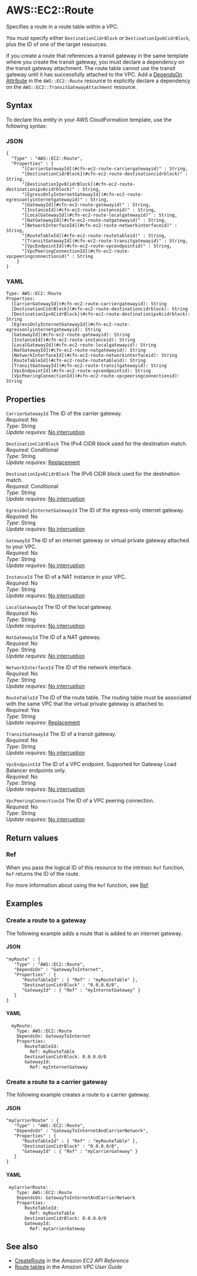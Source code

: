 # AWS::EC2::Route<a name="aws-resource-ec2-route"></a>

Specifies a route in a route table within a VPC\.

You must specify either `DestinationCidrBlock` or `DestinationIpv6CidrBlock`, plus the ID of one of the target resources\.

If you create a route that references a transit gateway in the same template where you create the transit gateway, you must declare a dependency on the transit gateway attachment\. The route table cannot use the transit gateway until it has successfully attached to the VPC\. Add a [ DependsOn Attribute](https://docs.aws.amazon.com/AWSCloudFormation/latest/UserGuide/aws-attribute-dependson.html) in the `AWS::EC2::Route` resource to explicitly declare a dependency on the `AWS::EC2::TransitGatewayAttachment` resource\.

## Syntax<a name="aws-resource-ec2-route-syntax"></a>

To declare this entity in your AWS CloudFormation template, use the following syntax:

### JSON<a name="aws-resource-ec2-route-syntax.json"></a>

```
{
  "Type" : "AWS::EC2::Route",
  "Properties" : {
      "[CarrierGatewayId](#cfn-ec2-route-carriergatewayid)" : String,
      "[DestinationCidrBlock](#cfn-ec2-route-destinationcidrblock)" : String,
      "[DestinationIpv6CidrBlock](#cfn-ec2-route-destinationipv6cidrblock)" : String,
      "[EgressOnlyInternetGatewayId](#cfn-ec2-route-egressonlyinternetgatewayid)" : String,
      "[GatewayId](#cfn-ec2-route-gatewayid)" : String,
      "[InstanceId](#cfn-ec2-route-instanceid)" : String,
      "[LocalGatewayId](#cfn-ec2-route-localgatewayid)" : String,
      "[NatGatewayId](#cfn-ec2-route-natgatewayid)" : String,
      "[NetworkInterfaceId](#cfn-ec2-route-networkinterfaceid)" : String,
      "[RouteTableId](#cfn-ec2-route-routetableid)" : String,
      "[TransitGatewayId](#cfn-ec2-route-transitgatewayid)" : String,
      "[VpcEndpointId](#cfn-ec2-route-vpcendpointid)" : String,
      "[VpcPeeringConnectionId](#cfn-ec2-route-vpcpeeringconnectionid)" : String
    }
}
```

### YAML<a name="aws-resource-ec2-route-syntax.yaml"></a>

```
Type: AWS::EC2::Route
Properties: 
  [CarrierGatewayId](#cfn-ec2-route-carriergatewayid): String
  [DestinationCidrBlock](#cfn-ec2-route-destinationcidrblock): String
  [DestinationIpv6CidrBlock](#cfn-ec2-route-destinationipv6cidrblock): String
  [EgressOnlyInternetGatewayId](#cfn-ec2-route-egressonlyinternetgatewayid): String
  [GatewayId](#cfn-ec2-route-gatewayid): String
  [InstanceId](#cfn-ec2-route-instanceid): String
  [LocalGatewayId](#cfn-ec2-route-localgatewayid): String
  [NatGatewayId](#cfn-ec2-route-natgatewayid): String
  [NetworkInterfaceId](#cfn-ec2-route-networkinterfaceid): String
  [RouteTableId](#cfn-ec2-route-routetableid): String
  [TransitGatewayId](#cfn-ec2-route-transitgatewayid): String
  [VpcEndpointId](#cfn-ec2-route-vpcendpointid): String
  [VpcPeeringConnectionId](#cfn-ec2-route-vpcpeeringconnectionid): String
```

## Properties<a name="aws-resource-ec2-route-properties"></a>

`CarrierGatewayId`  <a name="cfn-ec2-route-carriergatewayid"></a>
The ID of the carrier gateway\.  
*Required*: No  
*Type*: String  
*Update requires*: [No interruption](https://docs.aws.amazon.com/AWSCloudFormation/latest/UserGuide/using-cfn-updating-stacks-update-behaviors.html#update-no-interrupt)

`DestinationCidrBlock`  <a name="cfn-ec2-route-destinationcidrblock"></a>
The IPv4 CIDR block used for the destination match\.  
*Required*: Conditional  
*Type*: String  
*Update requires*: [Replacement](https://docs.aws.amazon.com/AWSCloudFormation/latest/UserGuide/using-cfn-updating-stacks-update-behaviors.html#update-replacement)

`DestinationIpv6CidrBlock`  <a name="cfn-ec2-route-destinationipv6cidrblock"></a>
The IPv6 CIDR block used for the destination match\.  
*Required*: Conditional  
*Type*: String  
*Update requires*: [No interruption](https://docs.aws.amazon.com/AWSCloudFormation/latest/UserGuide/using-cfn-updating-stacks-update-behaviors.html#update-no-interrupt)

`EgressOnlyInternetGatewayId`  <a name="cfn-ec2-route-egressonlyinternetgatewayid"></a>
The ID of the egress\-only internet gateway\.  
*Required*: No  
*Type*: String  
*Update requires*: [No interruption](https://docs.aws.amazon.com/AWSCloudFormation/latest/UserGuide/using-cfn-updating-stacks-update-behaviors.html#update-no-interrupt)

`GatewayId`  <a name="cfn-ec2-route-gatewayid"></a>
The ID of an internet gateway or virtual private gateway attached to your VPC\.  
*Required*: No  
*Type*: String  
*Update requires*: [No interruption](https://docs.aws.amazon.com/AWSCloudFormation/latest/UserGuide/using-cfn-updating-stacks-update-behaviors.html#update-no-interrupt)

`InstanceId`  <a name="cfn-ec2-route-instanceid"></a>
The ID of a NAT instance in your VPC\.  
*Required*: No  
*Type*: String  
*Update requires*: [No interruption](https://docs.aws.amazon.com/AWSCloudFormation/latest/UserGuide/using-cfn-updating-stacks-update-behaviors.html#update-no-interrupt)

`LocalGatewayId`  <a name="cfn-ec2-route-localgatewayid"></a>
The ID of the local gateway\.  
*Required*: No  
*Type*: String  
*Update requires*: [No interruption](https://docs.aws.amazon.com/AWSCloudFormation/latest/UserGuide/using-cfn-updating-stacks-update-behaviors.html#update-no-interrupt)

`NatGatewayId`  <a name="cfn-ec2-route-natgatewayid"></a>
The ID of a NAT gateway\.  
*Required*: No  
*Type*: String  
*Update requires*: [No interruption](https://docs.aws.amazon.com/AWSCloudFormation/latest/UserGuide/using-cfn-updating-stacks-update-behaviors.html#update-no-interrupt)

`NetworkInterfaceId`  <a name="cfn-ec2-route-networkinterfaceid"></a>
The ID of the network interface\.  
*Required*: No  
*Type*: String  
*Update requires*: [No interruption](https://docs.aws.amazon.com/AWSCloudFormation/latest/UserGuide/using-cfn-updating-stacks-update-behaviors.html#update-no-interrupt)

`RouteTableId`  <a name="cfn-ec2-route-routetableid"></a>
The ID of the route table\. The routing table must be associated with the same VPC that the virtual private gateway is attached to\.   
*Required*: Yes  
*Type*: String  
*Update requires*: [Replacement](https://docs.aws.amazon.com/AWSCloudFormation/latest/UserGuide/using-cfn-updating-stacks-update-behaviors.html#update-replacement)

`TransitGatewayId`  <a name="cfn-ec2-route-transitgatewayid"></a>
The ID of a transit gateway\.  
*Required*: No  
*Type*: String  
*Update requires*: [No interruption](https://docs.aws.amazon.com/AWSCloudFormation/latest/UserGuide/using-cfn-updating-stacks-update-behaviors.html#update-no-interrupt)

`VpcEndpointId`  <a name="cfn-ec2-route-vpcendpointid"></a>
The ID of a VPC endpoint\. Supported for Gateway Load Balancer endpoints only\.  
*Required*: No  
*Type*: String  
*Update requires*: [No interruption](https://docs.aws.amazon.com/AWSCloudFormation/latest/UserGuide/using-cfn-updating-stacks-update-behaviors.html#update-no-interrupt)

`VpcPeeringConnectionId`  <a name="cfn-ec2-route-vpcpeeringconnectionid"></a>
The ID of a VPC peering connection\.  
*Required*: No  
*Type*: String  
*Update requires*: [No interruption](https://docs.aws.amazon.com/AWSCloudFormation/latest/UserGuide/using-cfn-updating-stacks-update-behaviors.html#update-no-interrupt)

## Return values<a name="aws-resource-ec2-route-return-values"></a>

### Ref<a name="aws-resource-ec2-route-return-values-ref"></a>

When you pass the logical ID of this resource to the intrinsic `Ref` function, `Ref` returns the ID of the route\.

For more information about using the `Ref` function, see [Ref](https://docs.aws.amazon.com/AWSCloudFormation/latest/UserGuide/intrinsic-function-reference-ref.html)\.

## Examples<a name="aws-resource-ec2-route--examples"></a>



### Create a route to a gateway<a name="aws-resource-ec2-route--examples--Create_a_route_to_a_gateway"></a>

The following example adds a route that is added to an internet gateway\.

#### JSON<a name="aws-resource-ec2-route--examples--Create_a_route_to_a_gateway--json"></a>

```
"myRoute" : {
   "Type" : "AWS::EC2::Route",
   "DependsOn" : "GatewayToInternet",
   "Properties" : {
      "RouteTableId" : { "Ref" : "myRouteTable" },
      "DestinationCidrBlock" : "0.0.0.0/0",
      "GatewayId" : { "Ref" : "myInternetGateway" }
   }
}
```

#### YAML<a name="aws-resource-ec2-route--examples--Create_a_route_to_a_gateway--yaml"></a>

```
  myRoute:
    Type: AWS::EC2::Route
    DependsOn: GatewayToInternet
    Properties:
       RouteTableId:
         Ref: myRouteTable
       DestinationCidrBlock: 0.0.0.0/0
       GatewayId:
         Ref: myInternetGateway
```

### Create a route to a carrier gateway<a name="aws-resource-ec2-route--examples--Create_a_route_to_a_carrier_gateway"></a>

The following example creates a route to a carrier gateway\.

#### JSON<a name="aws-resource-ec2-route--examples--Create_a_route_to_a_carrier_gateway--json"></a>

```
"myCarrierRoute" : {
   "Type" : "AWS::EC2::Route",
   "DependsOn" : "GatewayToInternetAndCarrierNetwork",
   "Properties" : {
      "RouteTableId" : { "Ref" : "myRouteTable" },
      "DestinationCidrBlock" : "0.0.0.0/0",
      "GatewayId" : { "Ref" : "myCarrierGateway" }
   }
}
```

#### YAML<a name="aws-resource-ec2-route--examples--Create_a_route_to_a_carrier_gateway--yaml"></a>

```
 myCarrierRoute:
    Type: AWS::EC2::Route
    DependsOn: GatewayToInternetAndCarrierNetwork
    Properties:
       RouteTableId:
         Ref: myRouteTable
       DestinationCidrBlock: 0.0.0.0/0
       GatewayId:
         Ref: myCarrierGateway
```

## See also<a name="aws-resource-ec2-route--seealso"></a>
+  [CreateRoute](https://docs.aws.amazon.com/AWSEC2/latest/APIReference/API_CreateRoute.html) in the *Amazon EC2 API Reference*
+  [Route tables](https://docs.aws.amazon.com/vpc/latest/userguide/VPC_Route_Tables.html) in the *Amazon VPC User Guide*

